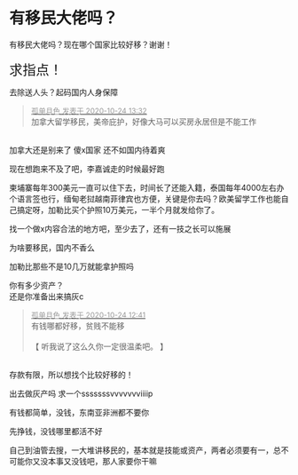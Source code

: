 # 有移民大佬吗？


有移民大佬吗？现在哪个国家比较好移？谢谢！<br />
<br />
<font face="微软雅黑"><font size="5">求指点！</font></font>

去除送人头？起码国内人身保障

<div class="quote"><blockquote><font size="2"><a href="https://www.hostloc.com/forum.php?mod=redirect&amp;goto=findpost&amp;pid=9345495&amp;ptid=757935" target="_blank"><font color="#999999">孤单月色 发表于 2020-10-24 13:32</font></a></font><br />
加拿大留学移民，美帝庇护，好像大马可以买房永居但是不能工作</blockquote></div><br />
加拿大还是别来了 傻x国家 还不如国内待着爽

现在想跑来不及了吧，李嘉诚走的时候最好跑

柬埔寨每年300美元一直可以住下去，时间长了还能入籍，泰国每年4000左右办个语言签也行，缅甸老挝越南菲律宾也方便，关键是你去吗？欧美留学工作也能自己搞定呀，加勒比买个护照10万美元，一半个月就发给你了。

找一个做x内容合法的地方吧，至少去了，还有一技之长可以施展<img id="aimg_rv143" onclick="zoom(this, this.src, 0, 0, 0)" class="zoom" src="https://cdn.jsdelivr.net/gh/hishis/forum-master/public/images/patch.gif" onmouseover="img_onmouseoverfunc(this)" onload="thumbImg(this)" border="0" alt="" />

<img src="static/image/smiley/default/hug.gif" smilieid="13" border="0" alt="" />为啥要移民，国内不香么

加勒比那些不是10几万就能拿护照吗

你有多少资产？<br />
还是你准备出来搞灰c

<div class="quote"><blockquote><font size="2"><a href="https://www.hostloc.com/forum.php?mod=redirect&amp;goto=findpost&amp;pid=9345303&amp;ptid=757935" target="_blank"><font color="#999999">孤单月色 发表于 2020-10-24 12:41</font></a></font><br />
有钱哪都好移，贫贱不能移<br />
 <br />
 【 听我说了这么久你一定很温柔吧。 】</blockquote></div><br />
存款有限，所以想找个比较好移的！

出去做灰产吗 求一个sssssssvvvvvvviiiip

有钱都简单，没钱，东南亚非洲都不要你

先挣钱，没钱哪里都活不好

自己到油管去搜，一大堆讲移民的，基本就是技能或资产，两者必须要有一，总不可能你又没本事又没钱吧，那人家要你干嘛<img src="static/image/smiley/default/mad.gif" smilieid="11" border="0" alt="" />
